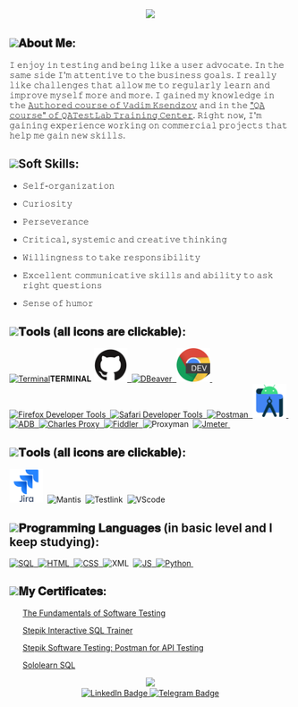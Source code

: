 <div align="center">
   <img src="https://media.giphy.com/media/kfHGi74wgwqtkX0c1u/giphy.gif" width=1000 heigh=1000>
 </div>
  <div align="left"> 
<p><h2><img src="https://cdn-icons-png.flaticon.com/128/3893/3893158.png" width=40 heigh=40>𝐀𝐛𝐨𝐮𝐭 𝐌𝐞:</h2></p>
<p>𝙸 𝚎𝚗𝚓𝚘𝚢 𝚒𝚗 𝚝𝚎𝚜𝚝𝚒𝚗𝚐 𝚊𝚗𝚍 𝚋𝚎𝚒𝚗𝚐 𝚕𝚒𝚔𝚎 𝚊 𝚞𝚜𝚎𝚛 𝚊𝚍𝚟𝚘𝚌𝚊𝚝𝚎. 𝙸𝚗 𝚝𝚑𝚎 𝚜𝚊𝚖𝚎 𝚜𝚒𝚍𝚎 𝙸'𝚖 𝚊𝚝𝚝𝚎𝚗𝚝𝚒𝚟𝚎 𝚝𝚘 𝚝𝚑𝚎 𝚋𝚞𝚜𝚒𝚗𝚎𝚜𝚜 𝚐𝚘𝚊𝚕𝚜. 𝙸 𝚛𝚎𝚊𝚕𝚕𝚢 𝚕𝚒𝚔𝚎 𝚌𝚑𝚊𝚕𝚕𝚎𝚗𝚐𝚎𝚜 𝚝𝚑𝚊𝚝 𝚊𝚕𝚕𝚘𝚠 𝚖𝚎 𝚝𝚘 𝚛𝚎𝚐𝚞𝚕𝚊𝚛𝚕𝚢 𝚕𝚎𝚊𝚛𝚗 𝚊𝚗𝚍 𝚒𝚖𝚙𝚛𝚘𝚟𝚎 𝚖𝚢𝚜𝚎𝚕𝚏 𝚖𝚘𝚛𝚎 𝚊𝚗𝚍 𝚖𝚘𝚛𝚎. 𝙸 𝚐𝚊𝚒𝚗𝚎𝚍 𝚖𝚢 𝚔𝚗𝚘𝚠𝚕𝚎𝚍𝚐𝚎 𝚒𝚗 𝚝𝚑𝚎 <a href="https://ksendzov.com">𝙰𝚞𝚝𝚑𝚘𝚛𝚎𝚍 𝚌𝚘𝚞𝚛𝚜𝚎 𝚘𝚏 𝚅𝚊𝚍𝚒𝚖 𝙺𝚜𝚎𝚗𝚍𝚣𝚘𝚟</a> 𝚊𝚗𝚍 𝚒𝚗 𝚝𝚑𝚎 <a href="https://qatestlab.com/?utm_source=google_gmb&utm_medium=map&utm_campaign=google_my_business">"𝚀𝙰 𝚌𝚘𝚞𝚛𝚜𝚎" 𝚘𝚏 𝚀𝙰𝚃𝚎𝚜𝚝𝙻𝚊𝚋 𝚃𝚛𝚊𝚒𝚗𝚒𝚗𝚐 𝙲𝚎𝚗𝚝𝚎𝚛</a>. 
𝚁𝚒𝚐𝚑𝚝 𝚗𝚘𝚠, 𝙸'𝚖 𝚐𝚊𝚒𝚗𝚒𝚗𝚐 𝚎𝚡𝚙𝚎𝚛𝚒𝚎𝚗𝚌𝚎 𝚠𝚘𝚛𝚔𝚒𝚗𝚐 𝚘𝚗 𝚌𝚘𝚖𝚖𝚎𝚛𝚌𝚒𝚊𝚕 𝚙𝚛𝚘𝚓𝚎𝚌𝚝𝚜 𝚝𝚑𝚊𝚝 𝚑𝚎𝚕𝚙 𝚖𝚎 𝚐𝚊𝚒𝚗 𝚗𝚎𝚠 𝚜𝚔𝚒𝚕𝚕𝚜.</p>   
 </div>  
 
 <div align="left">
 <p><h2><img src="https://cdn-icons-png.flaticon.com/128/2631/2631384.png" width=40 heigh=40>Soft Skills:</h2></p> 
   <ul>
      <li><p align="left">𝚂𝚎𝚕𝚏-𝚘𝚛𝚐𝚊𝚗𝚒𝚣𝚊𝚝𝚒𝚘𝚗</p></li>
      <li><p align="left">𝙲𝚞𝚛𝚒𝚘𝚜𝚒𝚝𝚢</p></li>
      <li><p align="left">𝙿𝚎𝚛𝚜𝚎𝚟𝚎𝚛𝚊𝚗𝚌𝚎</p></li>
      <li><p align="left">𝙲𝚛𝚒𝚝𝚒𝚌𝚊𝚕, 𝚜𝚢𝚜𝚝𝚎𝚖𝚒𝚌 𝚊𝚗𝚍 𝚌𝚛𝚎𝚊𝚝𝚒𝚟𝚎 𝚝𝚑𝚒𝚗𝚔𝚒𝚗𝚐</p></li>
      <li><p align="left">𝚆𝚒𝚕𝚕𝚒𝚗𝚐𝚗𝚎𝚜𝚜 𝚝𝚘 𝚝𝚊𝚔𝚎 𝚛𝚎𝚜𝚙𝚘𝚗𝚜𝚒𝚋𝚒𝚕𝚒𝚝𝚢</p></li>
      <li><p align="left">𝙴𝚡𝚌𝚎𝚕𝚕𝚎𝚗𝚝 𝚌𝚘𝚖𝚖𝚞𝚗𝚒𝚌𝚊𝚝𝚒𝚟𝚎 𝚜𝚔𝚒𝚕𝚕𝚜 𝚊𝚗𝚍 𝚊𝚋𝚒𝚕𝚒𝚝𝚢 𝚝𝚘 𝚊𝚜𝚔 𝚛𝚒𝚐𝚑𝚝 𝚚𝚞𝚎𝚜𝚝𝚒𝚘𝚗𝚜</p></li>
      <li><p align="left">𝚂𝚎𝚗𝚜𝚎 𝚘𝚏 𝚑𝚞𝚖𝚘𝚛</p></li>
   </div>
  <div align="left">
   <p align="left"><h2><img src="https://cdn-icons-png.flaticon.com/128/1589/1589641.png" width=40 heigh=40>𝐓𝐨𝐨𝐥𝐬 (𝐚𝐥𝐥 𝐢𝐜𝐨𝐧𝐬 𝐚𝐫𝐞 𝐜𝐥𝐢𝐜𝐤𝐚𝐛𝐥𝐞):</h2></p>
  
  <a href="https://github.com/JuliyaVo/Terminal">
     <img src="https://upload.wikimedia.org/wikipedia/commons/thumb/6/6f/Octicons-terminal.svg/1050px-Octicons-terminal.svg.png" title="Terminal" alt="Terminal" width="30" height="30"/></a>𝐓𝐄𝐑𝐌𝐈𝐍𝐀𝐋
  <a href="https://github.com/JuliyaVo/GitHub">
     <img src="https://github.com/devicons/devicon/blob/master/icons/github/github-original.svg" title="Github" alt="Github" width="60" height="60"/>&nbsp; 
  </a>
  
  <a href="https://github.com/JuliyaVo/SQL/tree/main/Ksendzov_SQL_HW">
     <img src="https://upload.wikimedia.org/wikipedia/commons/b/b5/DBeaver_logo.svg" title="DBeaver" alt="DBeaver" width="60" height="60"/>&nbsp; 
  </a>
  <a href="https://github.com/JuliyaVo/DevTools">
     <img src="https://github.com/JuliyaVo/JuliyaVo/blob/main/PngItem_1340136.png?raw=true" title="CromeDevTools" alt="ChromeDevTools" width="60" height="60"/>&nbsp; 
  </a>
<a href="https://github.com/JuliyaVo/DevTools">
   <img src="https://upload.wikimedia.org/wikipedia/commons/thumb/4/4d/Firefox_Developer_Edition_logo%2C_2017.svg/1024px-Firefox_Developer_Edition_logo%2C_2017.svg.png?20220813172646" title="Firefox Developer Tools" alt="Firefox Developer Tools" width="60" height="60"/>&nbsp;
</a>
<a href="https://github.com/JuliyaVo/DevTools">
   <img src="https://upload.wikimedia.org/wikipedia/commons/thumb/5/52/Safari_browser_logo.svg/468px-Safari_browser_logo.svg.png?20220831120132" title="Safari Developer Tools" alt="Safari Developer Tools" width="60" height="60"/>&nbsp;
</a>
<a href="https://github.com/JuliyaVo/Postman">
   <img src="https://cdn.worldvectorlogo.com/logos/postman.svg" title="Postman" alt="Postman" width="60" height="60"/>&nbsp;
</a>
<a href="https://github.com/JuliyaVo/Mobile_Testing">
   <img src="https://github.com/devicons/devicon/blob/master/icons/androidstudio/androidstudio-original.svg" title="Androidstudio" alt="Androidstudio" width="60" height="60"/>&nbsp;
</a>
<a href="https://github.com/JuliyaVo/Mobile_Testing">
   <img src="https://archive.org/services/img/android-debug-bridge" title="ADB" alt="ADB"  width="60" height="60"/>&nbsp;
</a>
<a href="https://github.com/JuliyaVo/CharlesProxy">
   <img src="https://user-images.githubusercontent.com/15472/41327135-e4bf090c-6eca-11e8-9b76-032e8e2b0707.png" title="Charles Proxy" alt="Charles Proxy" width="60" height="60"/>&nbsp;
</a>
<a href="https://github.com/JuliyaVo/Fiddler">
   <img src="https://user-images.githubusercontent.com/97233820/176945639-36c4bb03-4f87-4ded-8c20-09280f006452.png" title="Fiddler" alt="Fiddler" width="60" height="60"/>&nbsp;
</a>
  <img src="https://www.saashub.com/images/app/service_logos/106/2b4fce269616/large.png?1574388781" title="Proxyman" alt="Proxyman" width="60" height="60"/>&nbsp;
  <a href="https://github.com/JuliyaVo/Jmeter">
   <img src="https://jmeter.apache.org/images/jmeter_square.svg" title="Jmeter" alt="Jmeter" width="60" height="60"/>&nbsp;
</a>
</div>
<div align="left">
   <p align="left"><h2><img src="https://cdn-icons-png.flaticon.com/128/1589/1589641.png" width=40 heigh=40>𝐓𝐨𝐨𝐥𝐬 (𝐚𝐥𝐥 𝐢𝐜𝐨𝐧𝐬 𝐚𝐫𝐞 𝐜𝐥𝐢𝐜𝐤𝐚𝐛𝐥𝐞):</h2></p> 
 
 
 
 <img src="https://github.com/devicons/devicon/blob/master/icons/jira/jira-original-wordmark.svg" title="Jira" alt="Jira" width="60" height="60"/>&nbsp;
  <img src="https://encrypted-tbn0.gstatic.com/images?q=tbn:ANd9GcSD3rcitUXg4lx4ivohuulnKK6rebzhtS-nMnK02xcs0Jgf8u4Ou-7ZMGx1mHyRAzqS7k0&usqp=CAU" title="Mantis" alt="Mantis" width="60" height="60"/>&nbsp;
  <img src="http://www.testingtoolsguide.net/wp-content/uploads/2016/11/testlink-logo.png" title="Testlink" alt="Testlink" width="60" height="60"/>&nbsp;
  <img src="https://upload.wikimedia.org/wikipedia/commons/thumb/9/9a/Visual_Studio_Code_1.35_icon.svg/2048px-Visual_Studio_Code_1.35_icon.svg.png" title="VScode" alt="VScode" width="60" height="60"/>&nbsp;
   </div>
<div align="left">
<p><h2><img src="https://cdn-icons-png.flaticon.com/128/2620/2620900.png" width=40 heigh=40>𝐏𝐫𝐨𝐠𝐫𝐚𝐦𝐦𝐢𝐧𝐠 𝐋𝐚𝐧𝐠𝐮𝐚𝐠𝐞𝐬 (in basic level and I keep studying):</h2></p>
<a href="https://github.com/JuliyaVo/SQL">
   <img src="https://cdn-icons-png.flaticon.com/128/4248/4248443.png" title="SQL" alt="SQL" width="60" height="60"/>&nbsp;
</a>
   <a href="https://github.com/JuliyaVo/HTML_CSS">
    <img src="https://upload.wikimedia.org/wikipedia/commons/thumb/6/61/HTML5_logo_and_wordmark.svg/2048px-HTML5_logo_and_wordmark.svg.png" title="HTML" alt="HTML" width="60" height="60"/>&nbsp;
   </a>
   <a href="https://github.com/JuliyaVo/HTML_CSS">
   <img src="https://upload.wikimedia.org/wikipedia/commons/thumb/d/d5/CSS3_logo_and_wordmark.svg/726px-CSS3_logo_and_wordmark.svg.png?20160530175649" title="CSS" alt="CSS" width="60" height="60"/>&nbsp; 
   </a>
   <img src="https://upload.wikimedia.org/wikipedia/commons/thumb/e/e6/Text-xml.svg/1308px-Text-xml.svg.png?20120910211350" title="XML" alt="XML" width="60" height="60"/>&nbsp; 
   </a>
   <a href= "https://github.com/JuliyaVo/JavaScript">
   <img src="https://upload.wikimedia.org/wikipedia/commons/thumb/d/d4/Javascript-shield.svg/794px-Javascript-shield.svg.png?20180912181046" title="JS" alt="JS" width="60" height="60"/>&nbsp; 
   </a>
   <a href= "https://github.com/JuliyaVo/Python">
   <img src="https://upload.wikimedia.org/wikipedia/commons/thumb/c/c3/Python-logo-notext.svg/230px-Python-logo-notext.svg.png?20220821155029" title="Python" alt="Python" width="60" height="60"/>&nbsp; 
   </a> 
   </div>
   
   <div align="left">
<p><h2><img src="https://cdn-icons-png.flaticon.com/128/610/610333.png" width=40 heigh=40>𝐌𝐲 𝐂𝐞𝐫𝐭𝐢𝐟𝐢𝐜𝐚𝐭𝐞𝐬:</h2></p>
   <ol>
   <p><a href="https://drive.google.com/file/d/1OtILskrql3RL_eJQykMZOVTvObUlME5k/view">The Fundamentals of Software Testing</a></p>
   <p><a href="https://drive.google.com/file/d/1wx5PsMySZb3SK1b6U-oAAs6A3HqkQe6Q/view?usp=sharing">Stepik Interactive SQL Trainer</a></p>
   <p><a href="https://drive.google.com/file/d/1Y4qsSUlkBZq0K3QQ8NMmatbweqUVDYFb/view?usp=sharing">Stepik Software Testing: Postman for API Testing</a>
   <p><a href="https://drive.google.com/file/d/10thO2p9192LFTsj0oDTFP0WN5TbsTAsS/view?usp=sharing">Sololearn SQL</a>
   </p>
   </ol> 
   </a>
   </div>
   
   <div id="header" align="center">
  <img src="https://media.giphy.com/media/Y34jqOCXhgEsqRLULa/giphy.gif" width="100"/>
 </div>
 
   <div id="badges" align="center">
  <a href="https://www.linkedin.com/in/julia-vo">
   <img src="https://img.shields.io/badge/LinkedIn-blue?style=for-the-badge&logo=linkedin&logoColor=white" alt="LinkedIn Badge"/>
  </a>
   <a href="https://t.me/lyoka_vo">
   <img src="https://img.shields.io/badge/Telegram-blue?style=for-the-badge&logo=telegram&logoColor=white" alt="Telegram Badge"/>
  </a>
   </div>
   
  <div id="badges" align="center">
   <a href="https://komarev.com/ghpvc/?username=JuliyaVo">
     <img src="https://komarev.com/ghpvc/?username=JuliyaVo&style=flat-square&color=blue" alt=""/>
      </a>
 </div>
   
   
   
   
   
   
   
   
  
  
  
  
  
  
   
   
   
   
   
   
   
  
  
  
  
  
 
 
 
 
 





